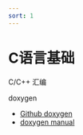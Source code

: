 ```yaml
---
sort: 1
---
```

# C语言基础

C/C++ 汇编

doxygen

- [Github doxygen](https://github.com/doxygen/doxygen)
- [doxygen manual](https://doxygen.nl/manual/index.html)



